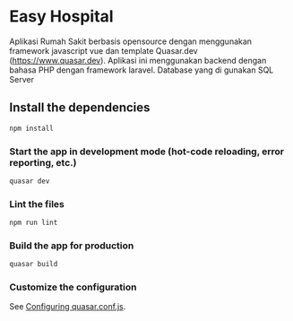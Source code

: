 # Easy Hospital

Aplikasi Rumah Sakit berbasis opensource dengan menggunakan framework javascript vue dan template Quasar.dev (https://www.quasar.dev).
Aplikasi ini menggunakan backend dengan bahasa PHP dengan framework laravel.
Database yang di gunakan SQL Server

## Install the dependencies
```bash
npm install
```

### Start the app in development mode (hot-code reloading, error reporting, etc.)
```bash
quasar dev
```

### Lint the files
```bash
npm run lint
```

### Build the app for production
```bash
quasar build
```

### Customize the configuration
See [Configuring quasar.conf.js](https://quasar.dev/quasar-cli/quasar-conf-js).
